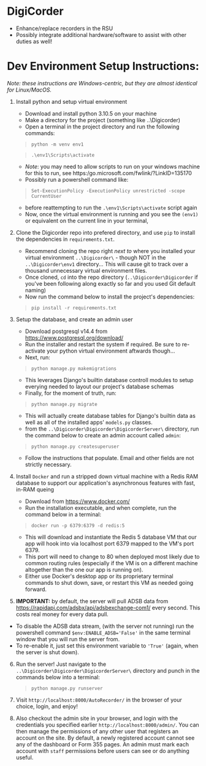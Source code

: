 # DigiCorder
- Enhance/replace recorders in the RSU
- Possibly integrate additional hardware/software to assist with other duties as well!

# Dev Environment Setup Instructions:
*Note: these instructions are Windows-centric, but they are almost identical for Linux/MacOS.*

1. Install python and setup virtual environment
   - Download and install python 3.10.5 on your machine
   - Make a directory for the project (something like ..\Digicorder\)
   - Open a terminal in the project directory and run the following commands:
   > `python -m venv env1`

   > `.\env1\Scripts\activate` 
   - *Note*: you may need to allow scripts to run on your windows machine for this to run, see https:/go.microsoft.com/fwlink/?LinkID=135170
   - Possibly run a powershell command like:
   > `Set-ExecutionPolicy -ExecutionPolicy unrestricted -scope CurrentUser`
   - before reattempting to run the `.\env1\Scripts\activate` script again
   - Now, once the virtual environment is running and you see the `(env1)` or equivalent on the current line in your terminal,  

2. Clone the Digicorder repo into prefered directory, and use `pip` to install the dependencies in `requirements.txt`. 
   - Recommend cloning the repo right *next to* where you installed your virtual environment `..\Digicorder\` - though NOT in the `..\Digicorder\env1` directory... This will cause git to track over a thousand unnecessary virtual environment files.
   - Once cloned, `cd` into the repo directory (`..\Digicorder\Digicorder` if you've been following along exactly so far and you used Git default naming)
   - Now run the command below to install the project's dependencies:
   > `pip install -r requirements.txt`

3. Setup the database, and create an admin user
   - Download postgresql v14.4 from https://www.postgresql.org/download/
   - Run the installer and restart the system if required. Be sure to re-activate your python virtual environment aftwards though...
   - Next, run:
   > `python manage.py makemigrations`
   - This leverages Django's builtin database controll modules to setup everying needed to layout our project's database schemas
   - Finally, for the moment of truth, run:
   > `python manage.py migrate`
   - This will actually create database tables for Django's builtin data as well as all of the installed apps' `models.py` classes.
   - from the `..\Digicorder\Digicorder\DigicorderServer\` directory, run the command below to create an admin account called `admin`:
   > `python manage.py createsuperuser`
   - Follow the instructions that populate. Email and other fields are not strictly necessary.

4. Install `Docker` and run a stripped down virtual machine with a Redis RAM database to support our application's asynchronous features with fast, in-RAM queing
   - Download from https://www.docker.com/
   - Run the installation executable, and when complete, run the command below in a terminal: 
   > `docker run -p 6379:6379 -d redis:5`
   - This will download and instantiate the Redis 5 database VM that our app will hook into via localhost port 6379 mapped to the VM's port 6379.
   - This port will need to change to 80 when deployed most likely due to common routing rules (especially if the VM is on a different machine altogether than the one our app is running on).
   - Either use Docker's desktop app or its proprietary terminal commands to shut down, save, or restart this VM as needed going forward.

5.  **IMPORTANT:** by default, the server will pull ADSB data from https://rapidapi.com/adsbx/api/adsbexchange-com1/ every second. This costs real money for every data pull.
   - To disable the ADSB data stream, (with the server not running) run the powershell command `$env:ENABLE_ADSB='False'` in the same terminal window that you will run the server from.
   - To re-enable it, just set this environment variable to `'True'` (again, when the server is shut down).

6. Run the server! Just navigate to the `..\Digicorder\Digicorder\DigicorderServer\` directory and punch in the commands below into a terminal: 
	> `python manage.py runserver`
   
7. Visit `http://localhost:8000/AutoRecorder/` in the browser of your choice, login, and enjoy!
8. Also checkout the admin site in your browser, and login with the credentials you specified earlier `http://localhost:8000/admin/`. You can then manage the permissions of any other user that registers an account on the site. By default, a newly registered account cannot see any of the dashboard or Form 355 pages. An admin must mark each account with `staff` permissions before users can see or do anything useful.
